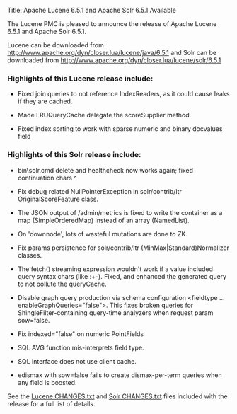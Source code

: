 Title: Apache Lucene 6.5.1 and Apache Solr 6.5.1 Available

The Lucene PMC is pleased to announce the release of Apache Lucene 6.5.1 and Apache Solr 6.5.1.

Lucene can be downloaded from <http://www.apache.org/dyn/closer.lua/lucene/java/6.5.1>
and Solr can be downloaded from <http://www.apache.org/dyn/closer.lua/lucene/solr/6.5.1>

### Highlights of this Lucene release include:

  * Fixed join queries to not reference IndexReaders, as it could cause leaks if they are cached.

  * Made LRUQueryCache delegate the scoreSupplier method.

  * Fixed index sorting to work with sparse numeric and binary docvalues field

### Highlights of this Solr release include:

  * bin\solr.cmd delete and healthcheck now works again; fixed continuation chars ^

  * Fix debug related NullPointerException in solr/contrib/ltr OriginalScoreFeature class.

  * The JSON output of /admin/metrics is fixed to write the container as a map (SimpleOrderedMap) instead of an array (NamedList).

  * On 'downnode', lots of wasteful mutations are done to ZK.

  * Fix params persistence for solr/contrib/ltr (MinMax|Standard)Normalizer classes.

  * The fetch() streaming expression wouldn't work if a value included query syntax chars (like :+-). Fixed, and enhanced the generated query to not pollute the queryCache.

  * Disable graph query production via schema configuration <fieldtype ... enableGraphQueries="false">. This fixes broken queries for ShingleFilter-containing query-time analyzers when request param sow=false.

  * Fix indexed="false" on numeric PointFields

  * SQL AVG function mis-interprets field type.

  * SQL interface does not use client cache.

  * edismax with sow=false fails to create dismax-per-term queries when any field is boosted.

See the [Lucene CHANGES.txt](/core/6_5_1/changes/Changes.html) and
[Solr CHANGES.txt](/solr/6_5_1/changes/Changes.html) files included
with the release for a full list of details.

